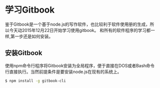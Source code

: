 # 学习Gitbook

鉴于Gitbook是一个基于node.js的写作软件，也比较利于软件使用册的生成，所以今天动2015年12月22日开始学习使用gitbook。
和所有的软件程序的学习都一样,第一步还是如何安装。

## 安装Gitbook

使用npm命令行程序将Gitbook安装为全局程序，便于直接在DOS或者Bash命令行直接执行。当然前提条件是要安装node.js在现有的系统上。

```bash 
$ npm install -g gitbook-cli 
```

